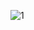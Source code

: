 ![1](https://user-images.githubusercontent.com/64473684/84465195-022f1a00-ac94-11ea-87eb-d5d331c7afa2.jpg)
